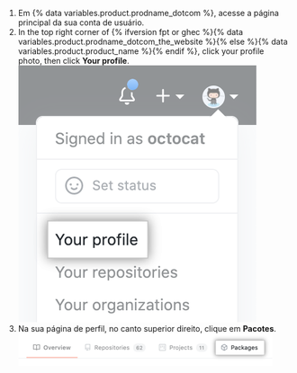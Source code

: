 1. Em {% data variables.product.prodname_dotcom %}, acesse a página principal da sua conta de usuário.
2. In the top right corner of {% ifversion fpt or ghec %}{% data variables.product.prodname_dotcom_the_website %}{% else %}{% data variables.product.product_name %}{% endif %}, click your profile photo, then click **Your profile**. ![Foto de perfil](/assets/images/help/profile/top_right_avatar.png)
3. Na sua página de perfil, no canto superior direito, clique em **Pacotes**. ![Opção de pacotes na página de perfil](/assets/images/help/package-registry/packages-from-user-profile.png)
